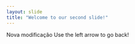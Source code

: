 ```yaml
---
layout: slide
title: "Welcome to our second slide!"
---
```

Nova modificação
Use the left arrow to go back!
